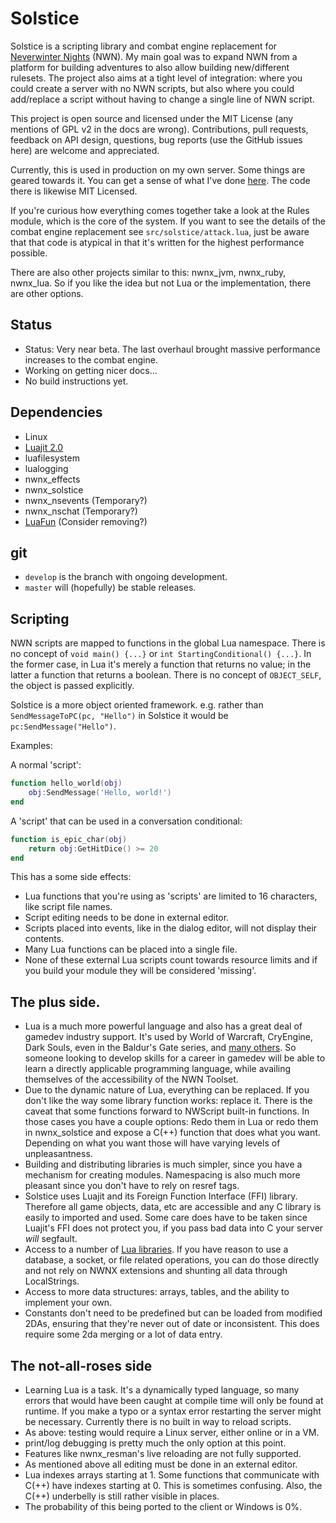 # Solstice

Solstice is a scripting library and combat engine replacement for
[Neverwinter Nights](http://neverwinternights.info/) (NWN).  My main goal
was to expand NWN from a platform for building adventures to also allow building
new/different rulesets.  The project also aims at a tight level of
integration: where you could create a server with
no NWN scripts, but also where you could add/replace a script
without having to change a single line of NWN script.

This project is open source and licensed under the MIT License (any mentions
of GPL v2 in the docs are wrong).  Contributions, pull requests, feedback on
API design, questions, bug reports (use the GitHub issues here) are welcome
and appreciated.

Currently, this is used in production on my own server.  Some things are
geared towards it.  You can get a sense of what I've done
[here](https://github.com/jd28/the_awakening/tree/master/scripts/lua).
The code there is likewise MIT Licensed.

If you're curious how everything comes together take a look at the Rules module,
which is the core of the system.  If you want to see the details of
the combat engine replacement see `src/solstice/attack.lua`, just be
aware that that code is atypical in that it's written for the highest
performance possible.

There are also other projects similar to this: nwnx\_jvm, nwnx\_ruby, nwnx\_lua.  So
if you like the idea but not Lua or the implementation, there are other
options.

## Status
* Status: Very near beta.  The last overhaul brought massive performance
  increases to the combat engine.
* Working on getting nicer docs...
* No build instructions yet.

## Dependencies
* Linux
* [Luajit 2.0](http://luajit.org/)
* luafilesystem
* lualogging
* nwnx_effects
* nwnx_solstice
* nwnx_nsevents (Temporary?)
* nwnx_nschat (Temporary?)
* [LuaFun](https://github.com/rtsisyk/luafun) (Consider removing?)

## git
* `develop` is the branch with ongoing development.
* `master` will (hopefully) be stable releases.

## Scripting

NWN scripts are mapped to functions in the global Lua namespace.
There is no concept of `void main() {...}` or `int StartingConditional() {...}`.
In the former case, in Lua it's merely a function that returns no value;
in the latter a function that returns a boolean.  There is no concept
of `OBJECT_SELF`, the object is passed explicitly.

Solstice is a more object oriented framework.  e.g. rather than
`SendMessageToPC(pc, "Hello")` in Solstice it would be
`pc:SendMessage("Hello")`.

Examples:

A normal 'script':

```lua
function hello_world(obj)
    obj:SendMessage('Hello, world!')
end
```

A 'script' that can be used in a conversation conditional:

```lua
function is_epic_char(obj)
    return obj:GetHitDice() >= 20
end
```

This has a some side effects:

* Lua functions that you're using as 'scripts' are limited to 16
  characters, like script file names.
* Script editing needs to be done in external editor.
* Scripts placed into events, like in the dialog editor, will not display
  their contents.
* Many Lua functions can be placed into a single file.
* None of these external Lua scripts count towards resource limits and
  if you build your module they will be considered 'missing'.

## The plus side.
* Lua is a much more powerful language and also has a great deal of
  gamedev industry support.  It's used by World of Warcraft, CryEngine,
  Dark Souls, even in the Baldur's Gate series, and [many others](http://en.wikipedia.org/wiki/Category:Lua-scripted_video_games).
  So someone looking to develop skills for a career in gamedev will
  be able to learn a directly applicable programming language, while
  availing themselves of the accessibility of the NWN Toolset.
* Due to the dynamic nature of Lua, everything can be replaced.  If you
  don't like the way some library function works: replace it.  There is
  the caveat that some functions forward to NWScript built-in functions.
  In those cases you have a couple options: Redo them in Lua or redo them
  in nwnx_solstice and expose a C(++) function that does what you want.
  Depending on what you want those will have varying levels of
  unpleasantness.
* Building and distributing libraries is much simpler, since you have
  a mechanism for creating modules.  Namespacing is also much more pleasant
  since you don't have to rely on resref tags.
* Solstice uses Luajit and its Foreign Function Interface (FFI) library.
  Therefore all game objects, data, etc are accessible and any C
  library is easily to imported and used.  Some care does have to be
  taken since Luajit's FFI does not protect you, if you pass bad data
  into C your server _will_ segfault.
* Access to a number of [Lua libraries](https://rocks.moonscript.org/).
  If you have reason to use a database, a socket, or file related operations,
  you can do those directly and not rely on NWNX extensions and shunting all
  data through LocalStrings.
* Access to more data structures: arrays, tables, and the ability to implement
  your own.
* Constants don't need to be predefined but can be loaded from
  modified 2DAs, ensuring that they're never out of date or
  inconsistent.  This does require some 2da merging or a lot of data entry.

## The not-all-roses side
* Learning Lua is a task.  It's a dynamically typed language, so many
  errors that would have been caught at compile time will only be found
  at runtime.  If you make a typo or a syntax error restarting the server
  might be necessary.  Currently there is no built in way to reload scripts.
* As above: testing would require a Linux server, either online or in a VM.
* print/log debugging is pretty much the only option at this point.
* Features like nwnx_resman's live reloading are not fully supported.
* As mentioned above all editing must be done in an external editor.
* Lua indexes arrays starting at 1.  Some functions that communicate
  with C(++) have indexes starting at 0.  This is sometimes confusing.
  Also, the C(++) underbelly is still rather visible in places.
* The probability of this being ported to the client or Windows is 0%.
